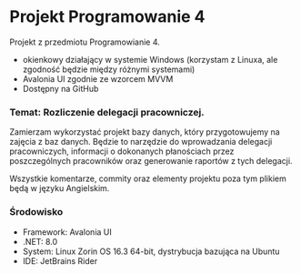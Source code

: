 # Projekt Programowanie 4

Projekt z przedmiotu Programowianie 4.
- okienkowy działający w systemie Windows (korzystam z Linuxa, ale zgodność będzie między różnymi systemami)
- Avalonia UI zgodnie ze wzorcem MVVM
- Dostępny na GitHub

### Temat: Rozliczenie delegacji pracowniczej.

Zamierzam wykorzystać projekt bazy danych, który przygotowujemy na zajęcia z baz danych.
Będzie to narzędzie do wprowadzania delegacji pracowniczych, informacji o dokonanych płanościach
przez poszczególnych pracowników oraz generowanie raportów z tych delegacji.

Wszystkie komentarze, commity oraz elementy projektu poza tym plikiem będą w języku Angielskim.

### Środowisko
- Framework: Avalonia UI
- .NET: 8.0
- System: Linux Zorin OS 16.3 64-bit, dystrybucja bazująca na Ubuntu
- IDE: JetBrains Rider